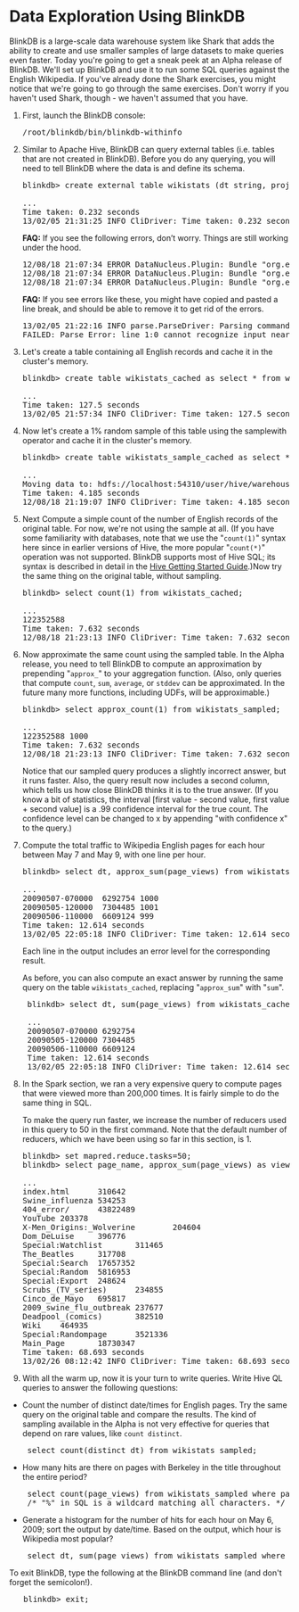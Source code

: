 # Data Exploration Using BlinkDB

BlinkDB is a large-scale data warehouse system like Shark that adds the ability to create and use smaller samples of large datasets to make queries even faster.  Today you're going to get a sneak peek at an Alpha release of BlinkDB.  We'll set up BlinkDB and use it to run some SQL queries against the English Wikipedia.  If you've already done the Shark exercises, you might notice that we're going to go through the same exercises.  Don't worry if you haven't used Shark, though - we haven't assumed that you have.

1. First, launch the BlinkDB console:

   <pre class="prettyprint lang-bsh">
   /root/blinkdb/bin/blinkdb-withinfo
   </pre>

2. Similar to Apache Hive, BlinkDB can query external tables (i.e. tables that are not created in BlinkDB).
   Before you do any querying, you will need to tell BlinkDB where the data is and define its schema.

   <pre class="prettyprint lang-sql">
   blinkdb> create external table wikistats (dt string, project_code string, page_name string, page_views int, bytes int) row format delimited fields terminated by ' ' location '/wiki/pagecounts';
   <span class="nocode">
   ...
   Time taken: 0.232 seconds
   13/02/05 21:31:25 INFO CliDriver: Time taken: 0.232 seconds</span></pre>

   <b>FAQ:</b> If you see the following errors, don’t worry. Things are still working under the hood.

   <pre class="nocode">
   12/08/18 21:07:34 ERROR DataNucleus.Plugin: Bundle "org.eclipse.jdt.core" requires "org.eclipse.core.resources" but it cannot be resolved.
   12/08/18 21:07:34 ERROR DataNucleus.Plugin: Bundle "org.eclipse.jdt.core" requires "org.eclipse.core.runtime" but it cannot be resolved.
   12/08/18 21:07:34 ERROR DataNucleus.Plugin: Bundle "org.eclipse.jdt.core" requires "org.eclipse.text" but it cannot be resolved.</pre>

   <b>FAQ:</b> If you see errors like these, you might have copied and pasted a line break, and should be able to remove it to get rid of the errors.

   <pre>13/02/05 21:22:16 INFO parse.ParseDriver: Parsing command: CR
   FAILED: Parse Error: line 1:0 cannot recognize input near 'CR' '&lt;EOF&gt;' '&lt;EOF&gt;'</pre>

3. Let's create a table containing all English records and cache it in the cluster's memory.

   <pre class="prettyprint lang-sql">
   blinkdb> create table wikistats_cached as select * from wikistats where project_code="en";
   <span class="nocode">
   ...
   Time taken: 127.5 seconds
   13/02/05 21:57:34 INFO CliDriver: Time taken: 127.5 seconds</span></pre>

4. Now let's create a 1% random sample of this table using the samplewith operator and cache it in the cluster's memory.

   <pre class="prettyprint lang-sql">
   blinkdb> create table wikistats_sample_cached as select * from wikistats_cached samplewith 0.01;
   <span class="nocode">
   ...
   Moving data to: hdfs://localhost:54310/user/hive/warehouse/wikipedia_sample
   Time taken: 4.185 seconds
   12/08/18 21:19:07 INFO CliDriver: Time taken: 4.185 seconds</span></pre>

5. Next Compute a simple count of the number of English records of the original table.  For now, we're not using the sample at all.  (If you have some familiarity with databases, note that we use the "`count(1)`" syntax here since in earlier versions of Hive, the more popular "`count(*)`" operation was not supported. BlinkDB supports most of Hive SQL; its syntax is described in detail in the <a href="https://cwiki.apache.org/confluence/display/Hive/GettingStarted" target="_blank">Hive Getting Started Guide</a>.)Now try the same thing on the original table, without sampling.

   <pre class="prettyprint lang-sql">
   blinkdb> select count(1) from wikistats_cached;
   <span class="nocode">
   ...
   122352588
   Time taken: 7.632 seconds
   12/08/18 21:23:13 INFO CliDriver: Time taken: 7.632 seconds</span></pre>

6. Now approximate the same count using the sampled table.  In the Alpha release, you need to tell BlinkDB to compute an approximation by prepending "`approx_`" to your aggregation function.  (Also, only queries that compute `count`, `sum`, `average`, or `stddev` can be approximated.  In the future many more functions, including UDFs, will be approximable.)

   <pre class="prettyprint lang-sql">
   blinkdb> select approx_count(1) from wikistats_sampled;
   <span class="nocode">
   ...
   122352588 1000
   Time taken: 7.632 seconds
   12/08/18 21:23:13 INFO CliDriver: Time taken: 7.632 seconds</span></pre>

   Notice that our sampled query produces a slightly incorrect answer, but it runs faster.  Also, the query result now includes a second column, which tells us how close BlinkDB thinks it is to the true answer.  (If you know a bit of statistics, the interval [first value - second value, first value + second value] is a .99 confidence interval for the true count.  The confidence level can be changed to x by appending "with confidence x" to the query.)

7. Compute the total traffic to Wikipedia English pages for each hour between May 7 and May 9, with one line per hour.

   <pre class="prettyprint lang-sql">
   blinkdb> select dt, approx_sum(page_views) from wikistats_sampled group by dt;
   <span class="nocode">
   ...
   20090507-070000	6292754 1000
   20090505-120000	7304485 1001
   20090506-110000	6609124 999
   Time taken: 12.614 seconds
   13/02/05 22:05:18 INFO CliDriver: Time taken: 12.614 seconds</span></pre>

   Each line in the output includes an error level for the corresponding result.
   
   As before, you can also compute an exact answer by running the same query on the table `wikistats_cached`, replacing "`approx_sum`" with "`sum`".

    <pre class="prettyprint lang-sql">
    blinkdb> select dt, sum(page_views) from wikistats_cached group by dt;
    <span class="nocode">
    ...
    20090507-070000	6292754
    20090505-120000	7304485
    20090506-110000	6609124
    Time taken: 12.614 seconds
    13/02/05 22:05:18 INFO CliDriver: Time taken: 12.614 seconds</span></pre>

8. In the Spark section, we ran a very expensive query to compute pages that were viewed more than 200,000 times. It is fairly simple to do the same thing in SQL.

   To make the query run faster, we increase the number of reducers used in this query to 50 in the first command. Note that the default number of reducers, which we have been using so far in this section, is 1.

   <pre class="prettyprint lang-sql">
   blinkdb> set mapred.reduce.tasks=50;
   blinkdb> select page_name, approx_sum(page_views) as views from wikistats_sampled group by page_name having views > 200000;
   <span class="nocode">
   ...
   index.html      310642
   Swine_influenza 534253
   404_error/      43822489
   YouTube 203378
   X-Men_Origins:_Wolverine        204604
   Dom_DeLuise     396776
   Special:Watchlist       311465
   The_Beatles     317708
   Special:Search  17657352
   Special:Random  5816953
   Special:Export  248624
   Scrubs_(TV_series)      234855
   Cinco_de_Mayo   695817
   2009_swine_flu_outbreak 237677
   Deadpool_(comics)       382510
   Wiki    464935
   Special:Randompage      3521336
   Main_Page       18730347
   Time taken: 68.693 seconds
   13/02/26 08:12:42 INFO CliDriver: Time taken: 68.693 seconds</span></pre>

9. With all the warm up, now it is your turn to write queries. Write Hive QL queries to answer the following questions:

- Count the number of distinct date/times for English pages.  Try the same query on the original table and compare the results.  The kind of sampling available in the Alpha is not very effective for queries that depend on rare values, like `count distinct`.

   <div class="solution" markdown="1">
   <pre class="prettyprint lang-sql">
   select count(distinct dt) from wikistats_sampled;</pre>
   </div>

- How many hits are there on pages with Berkeley in the title throughout the entire period?

   <div class="solution" markdown="1">
   <pre class="prettyprint lang-sql">
   select count(page_views) from wikistats_sampled where page_name like "%berkeley%";
   /* "%" in SQL is a wildcard matching all characters. */</pre>
   </div>

- Generate a histogram for the number of hits for each hour on May 6, 2009; sort the output by date/time. Based on the output, which hour is Wikipedia most popular?

   <div class="solution" markdown="1">
   <pre class="prettyprint lang-sql">
   select dt, sum(page_views) from wikistats_sampled where dt like "20090506%" group by dt order by dt;</pre>
   </div>

To exit BlinkDB, type the following at the BlinkDB command line (and don't forget the semicolon!).

   <pre class="prettyprint lang-sql">
   blinkdb> exit;</pre>

